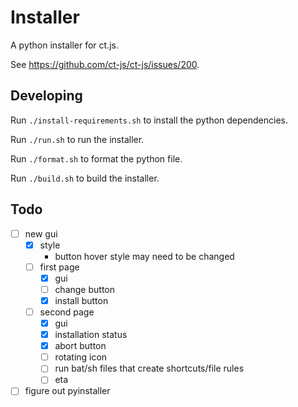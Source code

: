 # Installer

A python installer for ct.js.

See https://github.com/ct-js/ct-js/issues/200.

## Developing

Run `./install-requirements.sh` to install the python dependencies.

Run `./run.sh` to run the installer.

Run `./format.sh` to format the python file.

Run `./build.sh` to build the installer.

## Todo

-   [ ] new gui
    -   [x] style
        -   button hover style may need to be changed
    -   [ ] first page
        -   [x] gui
        -   [ ] change button
        -   [x] install button
    -   [ ] second page
        -   [x] gui
        -   [x] installation status
        -   [x] abort button
        -   [ ] rotating icon
        -   [ ] run bat/sh files that create shortcuts/file rules
        -   [ ] eta
-   [ ] figure out pyinstaller

